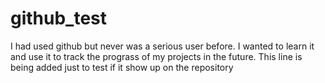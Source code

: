 # github_test
I had used github but never was a serious user before. I wanted to learn it and use it to track the prograss of my projects in the future.
This line is being added just to test if it show up on the repository
